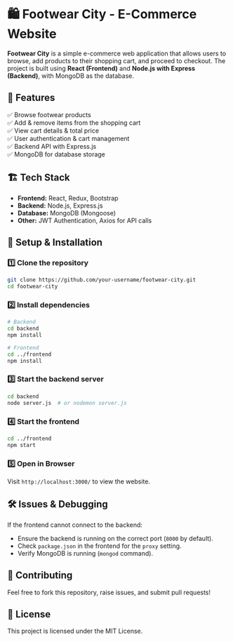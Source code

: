 # 🛍️ Footwear City - E-Commerce Website

**Footwear City** is a simple e-commerce web application that allows users to browse, add products to their shopping cart, and proceed to checkout. The project is built using **React (Frontend)** and **Node.js with Express (Backend)**, with MongoDB as the database.

## 📌 Features
✅ Browse footwear products  
✅ Add & remove items from the shopping cart  
✅ View cart details & total price  
✅ User authentication & cart management  
✅ Backend API with Express.js  
✅ MongoDB for database storage  

## 🏗️ Tech Stack
- **Frontend:** React, Redux, Bootstrap  
- **Backend:** Node.js, Express.js  
- **Database:** MongoDB (Mongoose)  
- **Other:** JWT Authentication, Axios for API calls  

## 🚀 Setup & Installation
### 1️⃣ Clone the repository
```sh
git clone https://github.com/your-username/footwear-city.git
cd footwear-city
```

### 2️⃣ Install dependencies
```sh
# Backend
cd backend
npm install

# Frontend
cd ../frontend
npm install
```

### 3️⃣ Start the backend server
```sh
cd backend
node server.js  # or nodemon server.js
```

### 4️⃣ Start the frontend
```sh
cd ../frontend
npm start
```

### 5️⃣ Open in Browser
Visit `http://localhost:3000/` to view the website.

## 🛠️ Issues & Debugging
If the frontend cannot connect to the backend:
- Ensure the backend is running on the correct port (`8000` by default).
- Check `package.json` in the frontend for the `proxy` setting.
- Verify MongoDB is running (`mongod` command).

## 🤝 Contributing
Feel free to fork this repository, raise issues, and submit pull requests!

## 📜 License
This project is licensed under the MIT License.


